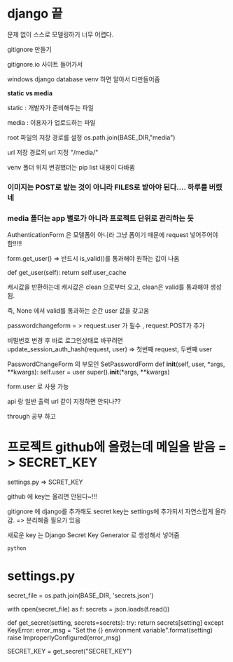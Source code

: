 # django 끝

문제 없이 스스로 모델링하기 너무 어렵다.





gitignore 만들기

 gitignore.io 사이트 들어가서 

windows django database venv 하면 알아서 다만들어줌





**static vs media**

static : 개발자가 준비해두는 파일



media : 이용자가 업로드하는 파일 

root
  파일의 저장 경로를 설정
  os.path.join(BASE_DIR,"media")

url
  저장 경로의 url 지정 
  "/media/"


  venv 폴더 위치 변경했더는 pip list 내용이 다바뀜

### 이미지는 POST로 받는 것이 아니라 FILES로 받아야 된다.... 하루를 버렸네

### media 폴더는 app 별로가 아니라 프로젝트 단위로 관리하는 듯 


AuthenticationForm 은 모델폼이 아니라 그냥 폼이기 때문에 request 넣어주어야함!!!!!



form.get_user() => 반드시 is_valid()를 통과해야 원하는 값이 나옴

def get_user(self):
     return self.user_cache

캐시값을 반환하는데 캐시값은 clean 으로부터 오고, clean은 valid를 통과해야 생성됨.

즉, None 에서 valid를 통과하는 순간 user 값을 갖고옴


passwordchangeform  = > request.user 가 필수 ,  request.POST가 추가 


비밀번호 변경 후 바로 로그인상태로 바꾸려면 update_session_auth_hash(request, user) => 첫번째 request, 두번째 user



PasswordChangeForm 의 부모인 SetPasswordForm
    def __init__(self, user, *args, **kwargs):
        self.user = user
        super().__init__(*args, **kwargs)

  form.user 로 사용 가능 




api 랑 일반 출력 url 같이 지정하면 안되나??


through 공부 하고 


# 프로젝트 github에 올렸는데 메일을 받음 = > SECRET_KEY

settings.py => SCRET_KEY

github 에 key는 올리면 안된다~!!!

gitignore 에 django를 추가해도 secret key는 settings에 추가되서 자연스럽게 올라감.
=> 분리해줄 필요가 있음 

새로운 key 는 Django Secret Key Generator 로 생성해서 넣어줌 

```python```
# settings.py

secret_file = os.path.join(BASE_DIR, 'secrets.json')

with open(secret_file) as f:
    secrets = json.loads(f.read())

def get_secret(setting, secrets=secrets):
    try:
        return secrets[setting]
    except KeyError:
        error_msg = "Set the {} environment variable".format(setting)
        raise ImproperlyConfigured(error_msg)

SECRET_KEY = get_secret("SECRET_KEY")


